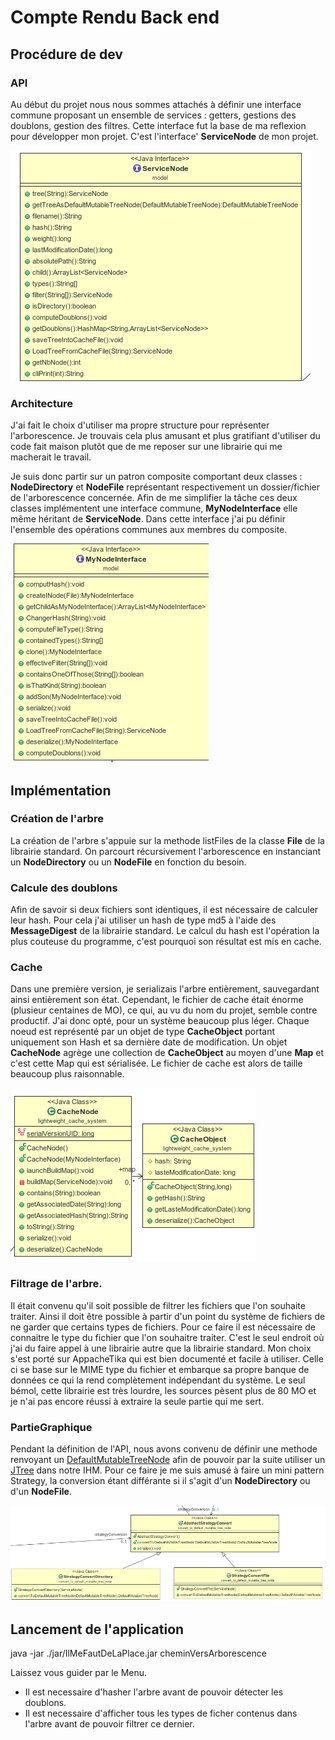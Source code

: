 # Compte Rendu Back end

## Procédure de dev

### API
Au début du projet nous nous sommes attachés à définir une interface commune proposant un ensemble de services : getters, gestions des doublons, gestion des filtres. Cette interface fut la base de ma reflexion pour développer mon projet. C'est l'interface' **ServiceNode** de mon projet.

![UML ServiceNode](./Image/ServiceNode.png)

### Architecture
J'ai fait le choix d'utiliser ma propre structure pour représenter l'arborescence. Je trouvais cela plus amusant et plus gratifiant d'utiliser du code fait maison plutôt que de me reposer sur une librairie qui me macherait le travail.

Je suis donc partir sur un patron composite comportant deux classes : **NodeDirectory** et **NodeFile** représentant respectivement un dossier/fichier de l'arborescence concernée. Afin de me simplifier la tâche ces deux classes implémentent une interface commune, **MyNodeInterface** elle même héritant de **ServiceNode**. Dans cette interface j'ai pu définir l'ensemble des opérations communes aux membres du composite.

![UML MyNodeInterface](./Image/MyNodeInterface.png)
## Implémentation

### Création de l'arbre
La création de l'arbre s'appuie sur la methode listFiles de la classe **File** de la librairie standard.
On parcourt récursivement l'arborescence en instanciant un **NodeDirectory** ou un **NodeFile** en fonction du besoin.

### Calcule des doublons
Afin de savoir si deux fichiers sont identiques, il est nécessaire de calculer leur hash. Pour cela j'ai utiliser un hash de type md5 à l'aide des **MessageDigest** de la librairie standard. Le calcul du hash est l'opération la plus couteuse du programme, c'est pourquoi son résultat est mis en cache.

### Cache
Dans une première version, je serializais l'arbre entièrement, sauvegardant ainsi entièrement son état. Cependant, le fichier de cache était énorme (plusieur centaines de MO), ce qui, au vu du nom du projet, semble contre productif. J'ai donc opté, pour un système beaucoup plus léger. Chaque noeud est représenté par un objet de type **CacheObject** portant uniquement son Hash et sa dernière date de modification. Un objet **CacheNode** agrège une collection de **CacheObject** au moyen d'une **Map** et c'est cette Map qui est sérialisée. Le fichier de cache est alors de taille beaucoup plus raisonnable.

![UML CacheNode](./Image/CacheNode.png)


### Filtrage de l'arbre.
Il était convenu qu'il soit possible de filtrer les fichiers que l'on souhaite traiter. Ainsi il doit être
possible à partir d'un point du système de fichiers de ne garder que certains types de fichiers.
Pour ce faire il est nécessaire de connaitre le type du fichier que l'on souhaitre traiter. C'est le seul
endroit où j'ai du faire appel à une librairie autre que la librairie standard. Mon choix s'est porté sur AppacheTika qui est bien documenté et facile à utiliser. Celle ci se base sur le MIME type du fichier et embarque sa propre banque de données ce qui la rend complètement indépendant du système.
Le seul bémol, cette librairie est très lourdre, les sources pèsent plus de 80 MO et je n'ai pas encore réussi à extraire la seule partie qui me sert.

### PartieGraphique
Pendant la définition de l'API, nous avons convenu de définir une methode renvoyant un [DefaultMutableTreeNode](https://docs.oracle.com/javase/7/docs/api/javax/swing/tree/DefaultMutableTreeNode.html) afin de pouvoir
par la suite utiliser un [JTree](https://docs.oracle.com/javase/7/docs/api/javax/swing/JTree.html) dans notre IHM. Pour ce faire je me suis amusé à faire un mini pattern Strategy, la conversion étant différante si il s'agit d'un **NodeDirectory** ou d'un **NodeFile**.

![UML Convert](./Image/Convert.png)

## Lancement de l'application

java -jar ./jar/IlMeFautDeLaPlace.jar cheminVersArborescence

Laissez vous guider par le Menu.

- Il est necessaire d'hasher l'arbre avant de pouvoir détecter les doublons.
- Il est necessaire d'afficher tous les types de ficher contenus dans l'arbre avant de pouvoir filtrer ce dernier.
